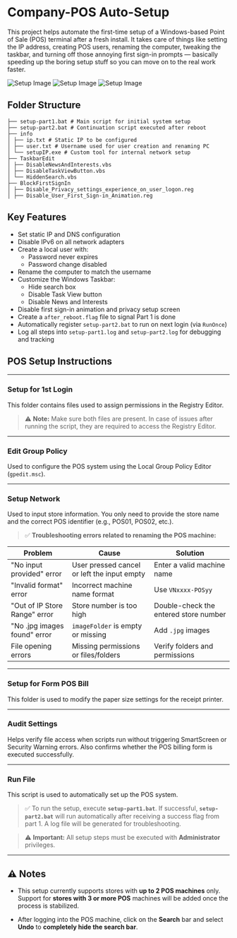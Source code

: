 # Company-POS Auto-Setup

This project helps automate the first-time setup of a Windows-based Point of Sale (POS) terminal after a fresh install. It takes care of things like setting the IP address, creating POS users, renaming the computer, tweaking the taskbar, and turning off those annoying first sign-in prompts — basically speeding up the boring setup stuff so you can move on to the real work faster.

![Setup Image](https://github.com/BHK0407/company_automation_solution/blob/main/images/setup-part1.png)
![Setup Image](https://github.com/BHK0407/company_automation_solution/blob/main/images/setup-part2.png)
![Setup Image](https://github.com/BHK0407/company_automation_solution/blob/main/images/autologin.png)

##  Folder Structure
    ├── setup-part1.bat # Main script for initial system setup
    ├── setup-part2.bat # Continuation script executed after reboot
    ├── info
    │ ├── ip.txt # Static IP to be configured
    │ ├── user.txt # Username used for user creation and renaming PC
    │ └── setupIP.exe # Custom tool for internal network setup
    ├── TaskbarEdit
    │ ├── DisableNewsAndInterests.vbs 
    │ ├── DisableTaskViewButton.vbs
    │ └── HiddenSearch.vbs
    ├── BlockFirstSignIn
    │ ├── Disable_Privacy_settings_experience_on_user_logon.reg
    │ ├── Disable_User_First_Sign-in_Animation.reg

##  Key Features

- Set static IP and DNS configuration
- Disable IPv6 on all network adapters
- Create a local user with:
  - Password never expires
  - Password change disabled
- Rename the computer to match the username
- Customize the Windows Taskbar:
  - Hide search box
  - Disable Task View button
  - Disable News and Interests
- Disable first sign-in animation and privacy setup screen
- Create a `after_reboot.flag` file to signal Part 1 is done
- Automatically register `setup-part2.bat` to run on next login (via `RunOnce`)
- Log all steps into `setup-part1.log` and `setup-part2.log` for debugging and tracking

## POS Setup Instructions

---

### **Setup for 1st Login**
This folder contains files used to assign permissions in the Registry Editor.  
> ⚠️ **Note:** Make sure both files are present. In case of issues after running the script, they are required to access the Registry Editor.

---

### **Edit Group Policy**
Used to configure the POS system using the Local Group Policy Editor (`gpedit.msc`).

---

### **Setup Network**
Used to input store information. You only need to provide the store name and the correct POS identifier (e.g., POS01, POS02, etc.).

> ✅ **Troubleshooting errors related to renaming the POS machine:**

| Problem                        | Cause                                         | Solution                              |
|-------------------------------|----------------------------------------------|---------------------------------------| 
| "No input provided" error     | User pressed cancel or left the input empty  | Enter a valid machine name            |
| "Invalid format" error        | Incorrect machine name format                | Use `VNxxxx-POSyy`                    |
| "Out of IP Store Range" error | Store number is too high                     | Double-check the entered store number |
| "No .jpg images found" error  | `imageFolder` is empty or missing            | Add `.jpg` images                     |
| File opening errors           | Missing permissions or files/folders         | Verify folders and permissions        |

---

### **Setup for Form POS Bill**
This folder is used to modify the paper size settings for the receipt printer.

---

### **Audit Settings**
Helps verify file access when scripts run without triggering SmartScreen or Security Warning errors. Also confirms whether the POS billing form is executed successfully.

---

### **Run File**
This script is used to automatically set up the POS system.  
> ✅ To run the setup, execute **`setup-part1.bat`**. If successful, **`setup-part2.bat`** will run automatically after receiving a success flag from part 1. A log file will be generated for troubleshooting.

> ⚠️ **Important:** All setup steps must be executed with **Administrator** privileges.

---

## ⚠️ Notes

- This setup currently supports stores with **up to 2 POS machines** only.  
  Support for **stores with 3 or more POS** machines will be added once the process is stabilized.

- After logging into the POS machine, click on the **Search** bar and select **Undo** to **completely hide the search bar**.
